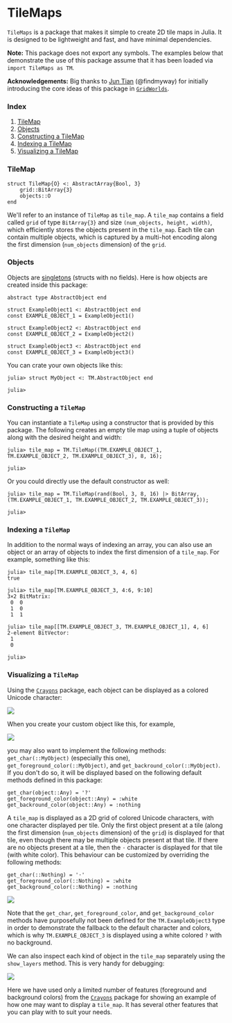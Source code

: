 # TileMaps

`TileMaps` is a package that makes it simple to create 2D tile maps in Julia. It is designed to be lightweight and fast, and have minimal dependencies.

**Note:** This package does not export any symbols. The examples below that demonstrate the use of this package assume that it has been loaded via `import TileMaps as TM`.

**Acknowledgements:** Big thanks to [Jun Tian](https://github.com/findmyway) (@findmyway) for initially introducing the core ideas of this package in [`GridWorlds`](https://github.com/JuliaReinforcementLearning/GridWorlds.jl).

### Index

1. [TileMap](#tilemap)
1. [Objects](#objects)
1. [Constructing a TileMap](#constructing-a-tilemap)
1. [Indexing a TileMap](#indexing-a-tilemap)
1. [Visualizing a TileMap](#visualizing-a-tilemap)

### TileMap

```
struct TileMap{O} <: AbstractArray{Bool, 3}
    grid::BitArray{3}
    objects::O
end
```

We'll refer to an instance of `TileMap` as `tile_map`. A `tile_map` contains a field called `grid` of type `BitArray{3}` and size `(num_objects, height, width)`, which efficiently stores the objects present in the `tile_map`. Each tile can contain multiple objects, which is captured by a multi-hot encoding along the first dimension (`num_objects` dimension) of the `grid`.

### Objects

Objects are [singletons](https://docs.julialang.org/en/v1/manual/types/#man-singleton-types) (structs with no fields). Here is how objects are created inside this package:

```
abstract type AbstractObject end

struct ExampleObject1 <: AbstractObject end
const EXAMPLE_OBJECT_1 = ExampleObject1()

struct ExampleObject2 <: AbstractObject end
const EXAMPLE_OBJECT_2 = ExampleObject2()

struct ExampleObject3 <: AbstractObject end
const EXAMPLE_OBJECT_3 = ExampleObject3()
```

You can crate your own objects like this:

```
julia> struct MyObject <: TM.AbstractObject end

julia>
```

### Constructing a `TileMap`

You can instantiate a `TileMap` using a constructor that is provided by this package. The following creates an empty tile map using a tuple of objects along with the desired height and width:

```
julia> tile_map = TM.TileMap((TM.EXAMPLE_OBJECT_1, TM.EXAMPLE_OBJECT_2, TM.EXAMPLE_OBJECT_3), 8, 16);

julia>
```

Or you could directly use the default constructor as well:

```
julia> tile_map = TM.TileMap(rand(Bool, 3, 8, 16) |> BitArray, (TM.EXAMPLE_OBJECT_1, TM.EXAMPLE_OBJECT_2, TM.EXAMPLE_OBJECT_3));

julia>
```

### Indexing a `TileMap`

In addition to the normal ways of indexing an array, you can also use an object or an array of objects to index the first dimension of a `tile_map`. For example, something like this:

```
julia> tile_map[TM.EXAMPLE_OBJECT_3, 4, 6]
true

julia> tile_map[TM.EXAMPLE_OBJECT_3, 4:6, 9:10]
3×2 BitMatrix:
 0  0
 1  0
 1  1

julia> tile_map[[TM.EXAMPLE_OBJECT_3, TM.EXAMPLE_OBJECT_1], 4, 6]
2-element BitVector:
 1
 0

julia>
```

### Visualizing a `TileMap`

Using the [`Crayons`](https://github.com/KristofferC/Crayons.jl) package, each object can be displayed as a colored Unicode character:

<img src="https://github.com/Sid-Bhatia-0/TileMaps.jl/blob/master/assets/example_object_1.png">

When you create your custom object like this, for example,

<img src="https://github.com/Sid-Bhatia-0/TileMaps.jl/blob/master/assets/my_object.png">

you may also want to implement the following methods: `get_char(::MyObject)` (especially this one), `get_foreground_color(::MyObject)`, and `get_backround_color(::MyObject)`. If you don't do so, it will be displayed based on the following default methods defined in this package:

```
get_char(object::Any) = '?'
get_foreground_color(object::Any) = :white
get_backround_color(object::Any) = :nothing
```

A `tile_map` is displayed as a 2D grid of colored Unicode characters, with one character displayed per tile. Only the first object present at a tile (along the first dimension (`num_objects` dimension) of the `grid`) is displayed for that tile, even though there may be multiple objects present at that tile. If there are no objects present at a tile, then the `⋅` character is displayed for that tile (with white color). This behaviour can be customized by overriding the following methods:

```
get_char(::Nothing) = '⋅'
get_foreground_color(::Nothing) = :white
get_background_color(::Nothing) = :nothing
```

<img src="https://github.com/Sid-Bhatia-0/TileMaps.jl/blob/master/assets/tile_map.png">

Note that the `get_char`, `get_foreground_color`, and `get_background_color` methods have purposefully not been defined for the `TM.ExampleObject3` type in order to demonstrate the fallback to the default character and colors, which is why `TM.EXAMPLE_OBJECT_3` is displayed using a white colored `?` with no background.

We can also inspect each kind of object in the `tile_map` separately using the `show_layers` method. This is very handy for debugging:

<img src="https://github.com/Sid-Bhatia-0/TileMaps.jl/blob/master/assets/show_layers.png">

Here we have used only a limited number of features (foreground and background colors) from the [`Crayons`](https://github.com/KristofferC/Crayons.jl) package for showing an example of how one may want to display a `tile_map`. It has several other features that you can play with to suit your needs.
